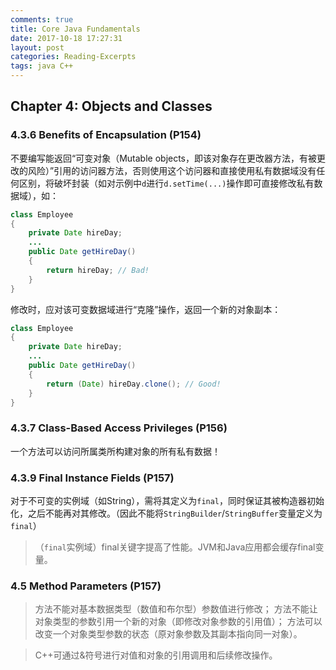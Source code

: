 ```yaml
---
comments: true
title: Core Java Fundamentals
date: 2017-10-18 17:27:31
layout: post
categories: Reading-Excerpts
tags: java C++ 
---
```


## Chapter 4: Objects and Classes

### 4.3.6 Benefits of Encapsulation (P154)
不要编写能返回“可变对象（Mutable objects，即该对象存在更改器方法，有被更改的风险）”引用的访问器方法，否则使用这个访问器和直接使用私有数据域没有任何区别，将破坏封装（如对示例中`d`进行`d.setTime(...)`操作即可直接修改私有数据域），如：
```java
class Employee
{
    private Date hireDay;
    ...
    public Date getHireDay()
    {
        return hireDay; // Bad!
    }
}
```
修改时，应对该可变数据域进行“克隆”操作，返回一个新的对象副本：
```java
class Employee
{
    private Date hireDay;
    ...
    public Date getHireDay()
    {
        return (Date) hireDay.clone(); // Good!
    }
}
```
### 4.3.7 Class-Based Access Privileges (P156)
一个方法可以访问所属类所构建对象的所有私有数据！
### 4.3.9 Final Instance Fields (P157)
对于不可变的实例域（如String），需将其定义为`final`，同时保证其被构造器初始化，之后不能再对其修改。（因此不能将`StringBuilder`/`StringBuffer`变量定义为`final`）
>（`final`实例域）final关键字提高了性能。JVM和Java应用都会缓存final变量。
### 4.5 Method Parameters (P157)
>方法不能对基本数据类型（数值和布尔型）参数值进行修改；
>方法不能让对象类型的参数引用一个新的对象（即修改对象参数的引用值）；
>方法可以改变一个对象类型参数的状态（原对象参数及其副本指向同一对象）。

>C++可通过&符号进行对值和对象的引用调用和后续修改操作。